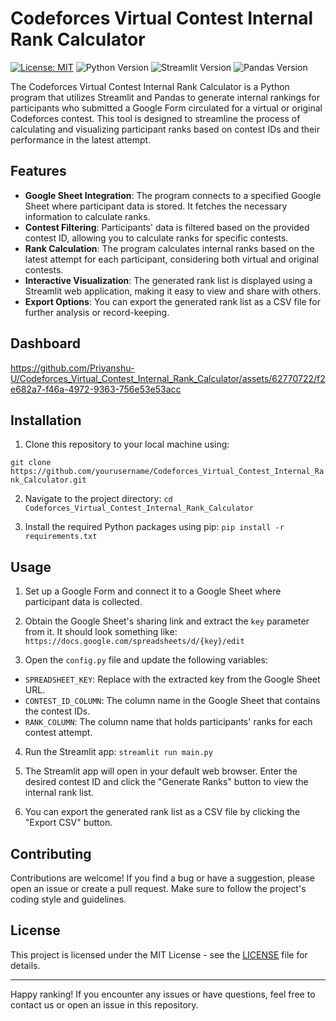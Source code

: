 # Codeforces Virtual Contest Internal Rank Calculator

[![License: MIT](https://img.shields.io/badge/License-MIT-yellow.svg)](https://opensource.org/licenses/MIT)
![Python Version](https://img.shields.io/badge/python-3.8%2B-blue)
![Streamlit Version](https://img.shields.io/badge/streamlit-0.89.0-blue)
![Pandas Version](https://img.shields.io/badge/pandas-1.3.3-blue)

The Codeforces Virtual Contest Internal Rank Calculator is a Python program that utilizes Streamlit and Pandas to generate internal rankings for participants who submitted a Google Form circulated for a virtual or original Codeforces contest. This tool is designed to streamline the process of calculating and visualizing participant ranks based on contest IDs and their performance in the latest attempt.

## Features

- **Google Sheet Integration**: The program connects to a specified Google Sheet where participant data is stored. It fetches the necessary information to calculate ranks.
- **Contest Filtering**: Participants' data is filtered based on the provided contest ID, allowing you to calculate ranks for specific contests.
- **Rank Calculation**: The program calculates internal ranks based on the latest attempt for each participant, considering both virtual and original contests.
- **Interactive Visualization**: The generated rank list is displayed using a Streamlit web application, making it easy to view and share with others.
- **Export Options**: You can export the generated rank list as a CSV file for further analysis or record-keeping.

## Dashboard 
https://github.com/Priyanshu-U/Codeforces_Virtual_Contest_Internal_Rank_Calculator/assets/62770722/f2e682a7-f46a-4972-9363-756e53e53acc
## Installation

1. Clone this repository to your local machine using:
   
`git clone https://github.com/yourusername/Codeforces_Virtual_Contest_Internal_Rank_Calculator.git`

2. Navigate to the project directory:
`cd Codeforces_Virtual_Contest_Internal_Rank_Calculator`

3. Install the required Python packages using pip:
`pip install -r requirements.txt`


## Usage

1. Set up a Google Form and connect it to a Google Sheet where participant data is collected.

2. Obtain the Google Sheet's sharing link and extract the `key` parameter from it. It should look something like:
`https://docs.google.com/spreadsheets/d/{key}/edit`


3. Open the `config.py` file and update the following variables:
- `SPREADSHEET_KEY`: Replace with the extracted key from the Google Sheet URL.
- `CONTEST_ID_COLUMN`: The column name in the Google Sheet that contains the contest IDs.
- `RANK_COLUMN`: The column name that holds participants' ranks for each contest attempt.

4. Run the Streamlit app:
`streamlit run main.py`


5. The Streamlit app will open in your default web browser. Enter the desired contest ID and click the "Generate Ranks" button to view the internal rank list.

6. You can export the generated rank list as a CSV file by clicking the "Export CSV" button.

## Contributing

Contributions are welcome! If you find a bug or have a suggestion, please open an issue or create a pull request. Make sure to follow the project's coding style and guidelines.

## License

This project is licensed under the MIT License - see the [LICENSE](LICENSE) file for details.

---

Happy ranking! If you encounter any issues or have questions, feel free to contact us or open an issue in this repository.
